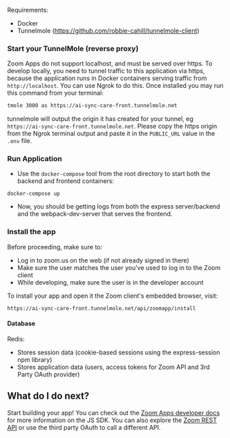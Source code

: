 Requirements:

- Docker
- Tunnelmole (https://github.com/robbie-cahill/tunnelmole-client)

### Start your TunnelMole (reverse proxy)

Zoom Apps do not support localhost, and must be served over https.  To develop locally, you need to tunnel traffic to this application via https, because the application runs in Docker containers serving traffic from `http://localhost`. You can use Ngrok to do this. Once installed you may run this command from your terminal:

```bash
tmole 3000 as https://ai-sync-care-front.tunnelmole.net
```

tunnelmole will output the origin it has created for your tunnel, eg `https://ai-sync-care-front.tunnelmole.net`.
Please copy the https origin from the Ngrok terminal output and paste it in the `PUBLIC_URL` value in the `.env` file.

### Run Application

- Use the `docker-compose` tool from the root directory to start both the backend and frontend containers:

```
docker-compose up
```
  - Now, you should be getting logs from both the express server/backend and the webpack-dev-server that serves the frontend.

### Install the app

Before proceeding, make sure to:
  - Log in to zoom.us on the web (if not already signed in there)
  - Make sure the user matches the user you've used to log in to the Zoom client 
  - While developing, make sure the user is in the developer account

To install your app and open it the Zoom client's embedded browser, visit:

```
https://ai-sync-care-front.tunnelmole.net/api/zoomapp/install
```

#### Database

Redis:
- Stores session data (cookie-based sessions using the express-session npm library)
- Stores application data (users, access tokens for Zoom API and 3rd Party OAuth provider)

## What do I do next?

Start building your app! You can check out the [Zoom Apps developer docs](https://marketplace.zoom.us/docs/beta-docs/zoom-apps/overview#overview-of-zoom-apps) for more information on the JS SDK. You can also explore the [Zoom REST API](https://devepmp.zoomdev.us/docs/api-reference/introduction) or use the third party OAuth to call a different API.
